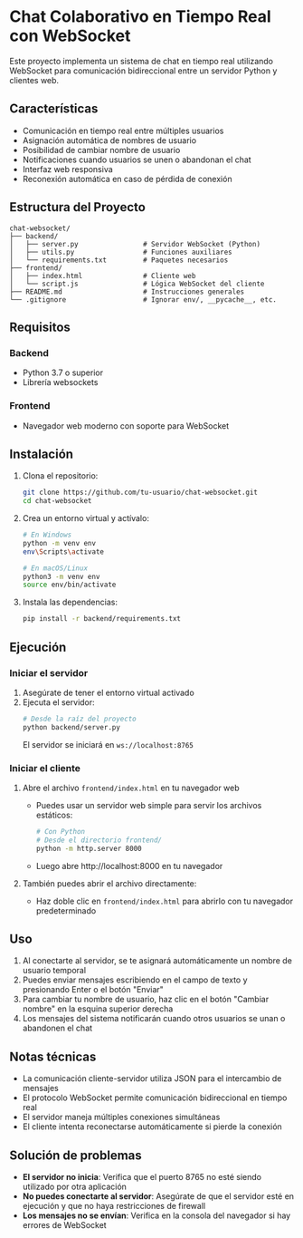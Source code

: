 # Chat Colaborativo en Tiempo Real con WebSocket

Este proyecto implementa un sistema de chat en tiempo real utilizando WebSocket para comunicación bidireccional entre un servidor Python y clientes web.

## Características

- Comunicación en tiempo real entre múltiples usuarios
- Asignación automática de nombres de usuario
- Posibilidad de cambiar nombre de usuario
- Notificaciones cuando usuarios se unen o abandonan el chat
- Interfaz web responsiva
- Reconexión automática en caso de pérdida de conexión

## Estructura del Proyecto

```
chat-websocket/
├── backend/
│   ├── server.py                # Servidor WebSocket (Python)
│   ├── utils.py                 # Funciones auxiliares
│   └── requirements.txt         # Paquetes necesarios
├── frontend/
│   ├── index.html               # Cliente web
│   └── script.js                # Lógica WebSocket del cliente
├── README.md                    # Instrucciones generales
└── .gitignore                   # Ignorar env/, __pycache__, etc.
```

## Requisitos

### Backend
- Python 3.7 o superior
- Librería websockets

### Frontend
- Navegador web moderno con soporte para WebSocket

## Instalación

1. Clona el repositorio:
   ```bash
   git clone https://github.com/tu-usuario/chat-websocket.git
   cd chat-websocket
   ```

2. Crea un entorno virtual y actívalo:
   ```bash
   # En Windows
   python -m venv env
   env\Scripts\activate
   
   # En macOS/Linux
   python3 -m venv env
   source env/bin/activate
   ```

3. Instala las dependencias:
   ```bash
   pip install -r backend/requirements.txt
   ```

## Ejecución

### Iniciar el servidor

1. Asegúrate de tener el entorno virtual activado
2. Ejecuta el servidor:
   ```bash
   # Desde la raíz del proyecto
   python backend/server.py
   ```
   El servidor se iniciará en `ws://localhost:8765`

### Iniciar el cliente

1. Abre el archivo `frontend/index.html` en tu navegador web
   - Puedes usar un servidor web simple para servir los archivos estáticos:
     ```bash
     # Con Python
     # Desde el directorio frontend/
     python -m http.server 8000
     ```
   - Luego abre http://localhost:8000 en tu navegador

2. También puedes abrir el archivo directamente:
   - Haz doble clic en `frontend/index.html` para abrirlo con tu navegador predeterminado

## Uso

1. Al conectarte al servidor, se te asignará automáticamente un nombre de usuario temporal
2. Puedes enviar mensajes escribiendo en el campo de texto y presionando Enter o el botón "Enviar"
3. Para cambiar tu nombre de usuario, haz clic en el botón "Cambiar nombre" en la esquina superior derecha
4. Los mensajes del sistema notificarán cuando otros usuarios se unan o abandonen el chat

## Notas técnicas

- La comunicación cliente-servidor utiliza JSON para el intercambio de mensajes
- El protocolo WebSocket permite comunicación bidireccional en tiempo real
- El servidor maneja múltiples conexiones simultáneas
- El cliente intenta reconectarse automáticamente si pierde la conexión

## Solución de problemas

- **El servidor no inicia**: Verifica que el puerto 8765 no esté siendo utilizado por otra aplicación
- **No puedes conectarte al servidor**: Asegúrate de que el servidor esté en ejecución y que no haya restricciones de firewall
- **Los mensajes no se envían**: Verifica en la consola del navegador si hay errores de WebSocket
